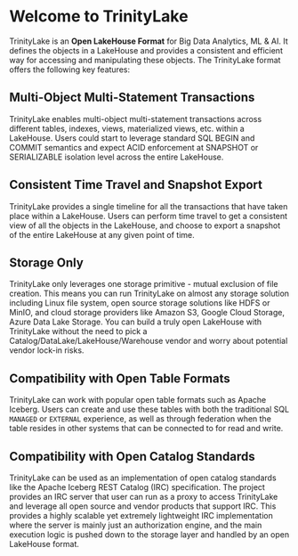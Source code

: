 # Welcome to TrinityLake

TrinityLake is an **Open LakeHouse Format** for Big Data Analytics, ML & AI. 
It defines the objects in a LakeHouse and provides a consistent and efficient way for accessing and manipulating these objects.
The TrinityLake format offers the following key features:

## Multi-Object Multi-Statement Transactions

TrinityLake enables multi-object multi-statement transactions across different tables, indexes, views, 
materialized views, etc. within a LakeHouse.
Users could start to leverage standard SQL BEGIN and COMMIT semantics and expect ACID enforcement 
at SNAPSHOT or SERIALIZABLE isolation level across the entire LakeHouse.

## Consistent Time Travel and Snapshot Export

TrinityLake provides a single timeline for all the transactions that have taken place within a LakeHouse.
Users can perform time travel to get a consistent view of all the objects in the LakeHouse,
and choose to export a snapshot of the entire LakeHouse at any given point of time.

## Storage Only

TrinityLake only leverages one storage primitive - mutual exclusion of file creation.
This means you can run TrinityLake on almost any storage solution including Linux file system, open source storage solutions like HDFS or MinIO, 
and cloud storage providers like Amazon S3, Google Cloud Storage, Azure Data Lake Storage.
You can build a truly open LakeHouse with TrinityLake without the need to pick a Catalog/DataLake/LakeHouse/Warehouse 
vendor and worry about potential vendor lock-in risks.

## Compatibility with Open Table Formats

TrinityLake can work with popular open table formats such as Apache Iceberg.
Users can create and use these tables with both the traditional SQL `MANAGED` or `EXTERNAL` experience,
as well as through federation when the table resides in other systems that can be connected to for read and write.

## Compatibility with Open Catalog Standards

TrinityLake can be used as an implementation of open catalog standards like the Apache Iceberg REST Catalog (IRC) specification.
The project provides an IRC server that user can run as a proxy to access TrinityLake and leverage all open source and 
vendor products that support IRC. This provides a highly scalable yet extremely lightweight IRC implementation 
where the server is mainly just an authorization engine, and the main execution logic is pushed down to the storage 
layer and handled by an open LakeHouse format.
